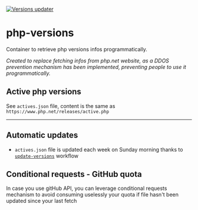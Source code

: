 [![Versions updater](https://github.com/yoanm/php-versions/actions/workflows/update-versions.yml/badge.svg?branch=master)](https://github.com/yoanm/php-versions/actions/workflows/update-versions.yml)

# php-versions
Container to retrieve php versions infos programmatically.

_Created to replace fetching infos from php.net website, as a DDOS prevention mechanism has been implemented, preventing people to use it programmatically._

## Active php versions
See `actives.json` file, content is the same as `https://www.php.net/releases/active.php`

<hr/>

## Automatic updates

- `actives.json` file is updated each week on Sunday morning thanks to [`update-versions`](./.github/workflows/update-versions.yml) workflow

## Conditional requests - GitHub quota

In case you use gitHub API, you can leverage conditional requests mechanism to avoid consuming uselessly your quota if file hasn't been updated since your last fetch